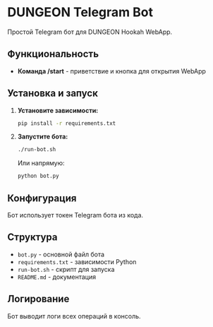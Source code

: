 # DUNGEON Telegram Bot

Простой Telegram бот для DUNGEON Hookah WebApp.

## Функциональность

- **Команда /start** - приветствие и кнопка для открытия WebApp

## Установка и запуск

1. **Установите зависимости:**
   ```bash
   pip install -r requirements.txt
   ```

2. **Запустите бота:**
   ```bash
   ./run-bot.sh
   ```
   
   Или напрямую:
   ```bash
   python bot.py
   ```

## Конфигурация

Бот использует токен Telegram бота из кода.

## Структура

- `bot.py` - основной файл бота
- `requirements.txt` - зависимости Python
- `run-bot.sh` - скрипт для запуска
- `README.md` - документация

## Логирование

Бот выводит логи всех операций в консоль.